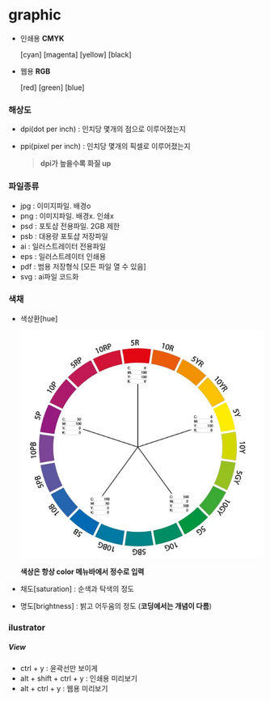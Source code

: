 # graphic

- 인쇄용 **CMYK**

  [cyan] [magenta] [yellow] [black] 

- 웹용 **RGB**

  [red] [green] [blue]



### 해상도 

- dpi(dot per inch)   : 인치당 몇개의 점으로 이루어졌는지

- ppi(pixel per inch) : 인치당 몇개의 픽셀로 이루어졌는지

  > **dpi가 높을수록 화질 up** 

  

### 파일종류

- jpg  : 이미지파일. 배경o
- png : 이미지파일. 배경x. 인쇄x
- psd : 포토샵 전용파일. 2GB 제한
- psb : 대용량 포토샵 저장파일
- ai    : 일러스트레이터 전용파일
- eps : 일러스트레이터 인쇄용 
- pdf : 범용 저장형식 [모든 파일 열 수 있음]
- svg : ai파일 코드화



### 색채

- 색상환[hue]

  ![색상표이미지](./hue.jpg)

  **색상은 항상 color 메뉴바에서 정수로 입력**

- 채도[saturation] : 순색과 탁색의 정도

- 명도[brightness] : 밝고 어두움의 정도 (**코딩에서는 개념이 다름**)



### ilustrator

##### View

- ctrl + y : 윤곽선만 보이게 
- alt + shift + ctrl + y : 인쇄용 미리보기
- alt +  ctrl + y : 웹용 미리보기










